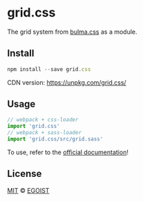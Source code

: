 # grid.css

The grid system from [bulma.css](http://bulma.io/) as a module.

## Install

```js
npm install --save grid.css
```

CDN version: https://unpkg.com/grid.css/

## Usage

```js
// webpack + css-loader
import 'grid.css'
// webpack + sass-loader
import 'grid.css/src/grid.sass'
```

To use, refer to the [official documentation](http://bulma.io/documentation/grid/columns/)!

## License

[MIT](https://egoist.mit-license.org) &copy; [EGOIST](https://github.com/egoist)
